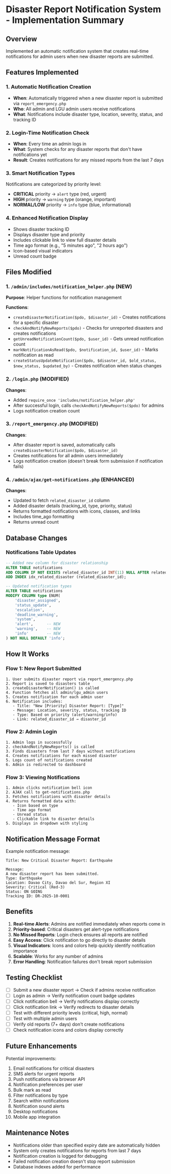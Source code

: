 # Disaster Report Notification System - Implementation Summary

## Overview
Implemented an automatic notification system that creates real-time notifications for admin users when new disaster reports are submitted.

## Features Implemented

### 1. Automatic Notification Creation
- **When**: Automatically triggered when a new disaster report is submitted via `report_emergency.php`
- **Who**: All admin and LGU admin users receive notifications
- **What**: Notifications include disaster type, location, severity, status, and tracking ID

### 2. Login-Time Notification Check
- **When**: Every time an admin logs in
- **What**: System checks for any disaster reports that don't have notifications yet
- **Result**: Creates notifications for any missed reports from the last 7 days

### 3. Smart Notification Types
Notifications are categorized by priority level:
- **CRITICAL** priority → `alert` type (red, urgent)
- **HIGH** priority → `warning` type (orange, important)
- **NORMAL/LOW** priority → `info` type (blue, informational)

### 4. Enhanced Notification Display
- Shows disaster tracking ID
- Displays disaster type and priority
- Includes clickable link to view full disaster details
- Time ago format (e.g., "5 minutes ago", "2 hours ago")
- Icon-based visual indicators
- Unread count badge

## Files Modified

### 1. `/admin/includes/notification_helper.php` (NEW)
**Purpose**: Helper functions for notification management

**Functions**:
- `createDisasterNotification($pdo, $disaster_id)` - Creates notifications for a specific disaster
- `checkAndNotifyNewReports($pdo)` - Checks for unreported disasters and creates notifications
- `getUnreadNotificationCount($pdo, $user_id)` - Gets unread notification count
- `markNotificationAsRead($pdo, $notification_id, $user_id)` - Marks notification as read
- `createStatusUpdateNotification($pdo, $disaster_id, $old_status, $new_status, $updated_by)` - Creates notification when status changes

### 2. `/login.php` (MODIFIED)
**Changes**:
- Added `require_once 'includes/notification_helper.php'`
- After successful login, calls `checkAndNotifyNewReports($pdo)` for admins
- Logs notification creation count

### 3. `/report_emergency.php` (MODIFIED)
**Changes**:
- After disaster report is saved, automatically calls `createDisasterNotification($pdo, $disaster_id)`
- Creates notifications for all admin users immediately
- Logs notification creation (doesn't break form submission if notification fails)

### 4. `/admin/ajax/get-notifications.php` (ENHANCED)
**Changes**:
- Updated to fetch `related_disaster_id` column
- Added disaster details (tracking_id, type, priority, status)
- Returns formatted notifications with icons, classes, and links
- Includes time_ago formatting
- Returns unread count

## Database Changes

### Notifications Table Updates
```sql
-- Added new column for disaster relationship
ALTER TABLE notifications 
ADD COLUMN IF NOT EXISTS related_disaster_id INT(11) NULL AFTER related_id,
ADD INDEX idx_related_disaster (related_disaster_id);

-- Updated notification types
ALTER TABLE notifications 
MODIFY COLUMN type ENUM(
    'disaster_assigned',
    'status_update',
    'escalation',
    'deadline_warning',
    'system',
    'alert',      -- NEW
    'warning',    -- NEW
    'info'        -- NEW
) NOT NULL DEFAULT 'info';
```

## How It Works

### Flow 1: New Report Submitted
```
1. User submits disaster report via report_emergency.php
2. Report is saved to disasters table
3. createDisasterNotification() is called
4. Function fetches all admin/lgu_admin users
5. Creates notification for each admin user
6. Notification includes:
   - Title: "New [Priority] Disaster Report: [Type]"
   - Message: Location, severity, status, tracking ID
   - Type: Based on priority (alert/warning/info)
   - Link: related_disaster_id → disaster_id
```

### Flow 2: Admin Login
```
1. Admin logs in successfully
2. checkAndNotifyNewReports() is called
3. Finds disasters from last 7 days without notifications
4. Creates notifications for each missed disaster
5. Logs count of notifications created
6. Admin is redirected to dashboard
```

### Flow 3: Viewing Notifications
```
1. Admin clicks notification bell icon
2. AJAX call to get-notifications.php
3. Fetches notifications with disaster details
4. Returns formatted data with:
   - Icon based on type
   - Time ago format
   - Unread status
   - Clickable link to disaster details
5. Displays in dropdown with styling
```

## Notification Message Format

Example notification message:
```
Title: New Critical Disaster Report: Earthquake

Message:
A new disaster report has been submitted.
Type: Earthquake
Location: Davao City, Davao del Sur, Region XI
Severity: Critical (Red-3)
Status: ON GOING
Tracking ID: DR-2025-10-0001
```

## Benefits

1. **Real-time Alerts**: Admins are notified immediately when reports come in
2. **Priority-based**: Critical disasters get alert-type notifications
3. **No Missed Reports**: Login check ensures all reports are notified
4. **Easy Access**: Click notification to go directly to disaster details
5. **Visual Indicators**: Icons and colors help quickly identify notification importance
6. **Scalable**: Works for any number of admins
7. **Error Handling**: Notification failures don't break report submission

## Testing Checklist

- [ ] Submit a new disaster report → Check if admins receive notification
- [ ] Login as admin → Verify notification count badge updates
- [ ] Click notification bell → Verify notifications display correctly
- [ ] Click notification link → Verify redirects to disaster details
- [ ] Test with different priority levels (critical, high, normal)
- [ ] Test with multiple admin users
- [ ] Verify old reports (7+ days) don't create notifications
- [ ] Check notification icons and colors display correctly

## Future Enhancements

Potential improvements:
1. Email notifications for critical disasters
2. SMS alerts for urgent reports
3. Push notifications via browser API
4. Notification preferences per user
5. Bulk mark as read
6. Filter notifications by type
7. Search within notifications
8. Notification sound alerts
9. Desktop notifications
10. Mobile app integration

## Maintenance Notes

- Notifications older than specified expiry date are automatically hidden
- System only creates notifications for reports from last 7 days
- Notification creation is logged for debugging
- Failed notification creation doesn't stop report submission
- Database indexes added for performance
